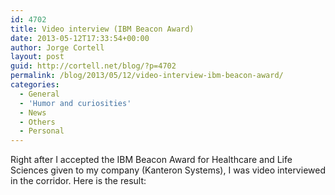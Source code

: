 ```yaml
---
id: 4702
title: Video interview (IBM Beacon Award)
date: 2013-05-12T17:33:54+00:00
author: Jorge Cortell
layout: post
guid: http://cortell.net/blog/?p=4702
permalink: /blog/2013/05/12/video-interview-ibm-beacon-award/
categories:
  - General
  - 'Humor and curiosities'
  - News
  - Others
  - Personal
---
```

Right after I accepted the IBM Beacon Award for Healthcare and Life Sciences given to my company (Kanteron Systems), I was video interviewed in the corridor. Here is the result: